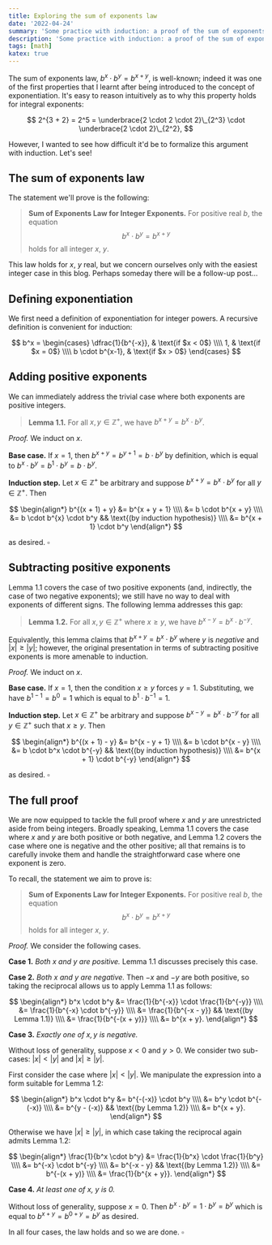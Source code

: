 ```yaml
---
title: Exploring the sum of exponents law
date: '2022-04-24'
summary: 'Some practice with induction: a proof of the sum of exponents law for integer exponents'
description: 'Some practice with induction: a proof of the sum of exponents law for integer exponents'
tags: [math]
katex: true
---
```


The sum of exponents law, $b^x \cdot b^y = b^{x+y}$, is well-known; indeed it was one of the first
properties that I learnt after being introduced to the concept of exponentiation. It's easy to
reason intuitively as to why this property holds for integral exponents:

$$
2^{3 + 2} = 2^5 = \underbrace{2 \cdot 2 \cdot 2}\_{2^3} \cdot \underbrace{2 \cdot 2}\_{2^2},
$$

However, I wanted to see how difficult it'd be to formalize this argument with induction. Let's see!

## The sum of exponents law

The statement we'll prove is the following:

> **Sum of Exponents Law for Integer Exponents.** For positive real $b$, the equation $$ b^x \cdot
> b^y = b^{x + y} $$ holds for all integer $x$, $y$.

This law holds for $x$, $y$ real, but we concern ourselves only with the easiest integer case in
this blog. Perhaps someday there will be a follow-up post...

## Defining exponentiation

We first need a definition of exponentiation for integer powers. A recursive definition is
convenient for induction:

$$
b^x =
    \begin{cases}
        \dfrac{1}{b^{-x}}, & \text{if $x < 0$} \\\\
        1, & \text{if $x = 0$} \\\\
        b \cdot b^{x-1}, & \text{if $x > 0$}
    \end{cases}
$$

## Adding positive exponents

We can immediately address the trivial case where both exponents are positive integers.

> **Lemma 1.1.** For all $x, y \in \mathbb{Z^+}$, we have $b^{x + y} = b^x \cdot b^y$.

_Proof._ We induct on $x$.

**Base case.** If $x = 1$, then $b^{x + y} = b^{y + 1} = b \cdot b^y$ by definition, which is equal
to ${b^x \cdot b^y = b^1 \cdot b^y = b \cdot b^y}$.

**Induction step.** Let $x \in \mathbb{Z^+}$ be arbitrary and suppose $b^{x + y} = b^x \cdot b^y$
for all $y \in \mathbb{Z^+}$. Then

$$
\begin{align*}
	b^{(x + 1) + y} &= b^{x + y + 1} \\\\
		&= b \cdot b^{x + y} \\\\
		&= b \cdot b^{x} \cdot b^y && \text{(by induction hypothesis)} \\\\
		&= b^{x + 1} \cdot b^y
\end{align*}
$$

as desired. $\square$

## Subtracting positive exponents

Lemma 1.1 covers the case of two positive exponents (and, indirectly, the case of two negative
exponents); we still have no way to deal with exponents of different signs. The following lemma
addresses this gap:

> **Lemma 1.2.** For all $x, y \in \mathbb{Z^+}$ where $x \geq y$, we have $b^{x - y} = b^x \cdot b^{-y}$.

Equivalently, this lemma claims that $b^{x + y} = b^x \cdot b^y$ where $y$ is _negative_ and $|x| \geq |y|$;
however, the original presentation in terms of subtracting positive exponents is more amenable to induction.

_Proof._ We induct on $x$.

**Base case.** If $x = 1$, then the condition $x \geq y$ forces $y = 1$. Substituting, we have ${b^{1 - 1} = b^0 = 1}$
which is equal to $b^1 \cdot b^{-1} = 1$.

**Induction step.** Let $x \in \mathbb{Z^+}$ be arbitrary and suppose $b^{x - y}
= b^x \cdot b^{-y}$ for all $y \in \mathbb{Z^+}$ such that $x \geq y$. Then

$$
\begin{align*}
	b^{(x + 1) - y} &= b^{x - y + 1} \\\\
	&= b \cdot b^{x - y} \\\\
	&= b \cdot b^x \cdot b^{-y} && \text{(by induction hypothesis)} \\\\
	&= b^{x + 1} \cdot b^{-y}
\end{align*}
$$

as desired. $\square$

## The full proof

We are now equipped to tackle the full proof where $x$ and $y$ are unrestricted aside from being
integers. Broadly speaking, Lemma 1.1 covers the case where $x$ and $y$ are both positive or both
negative, and Lemma 1.2 covers the case where one is negative and the other positive; all that
remains is to carefully invoke them and handle the straightforward case where one exponent is zero.

To recall, the statement we aim to prove is:

> **Sum of Exponents Law for Integer Exponents.** For positive real $b$, the equation $$ b^x \cdot
> b^y = b^{x + y} $$ holds for all integer $x$, $y$.

_Proof._ We consider the following cases.

**Case 1.** _Both $x$ and $y$ are positive._ Lemma 1.1 discusses precisely this case.

**Case 2.** _Both $x$ and $y$ are negative._ Then $-x$ and $-y$ are both positive, so taking the
reciprocal allows us to apply Lemma 1.1 as follows:

$$
\begin{align*}
b^x \cdot b^y &= \frac{1}{b^{-x}} \cdot \frac{1}{b^{-y}} \\\\
    &= \frac{1}{b^{-x} \cdot b^{-y}} \\\\
    &= \frac{1}{b^{-x - y}} && \text{(by Lemma 1.1)} \\\\
	&= \frac{1}{b^{-(x + y)}} \\\\
    &= b^{x + y}.
\end{align*}
$$

**Case 3.** _Exactly one of $x, y$ is negative._

Without loss of generality, suppose $x < 0$ and $y > 0$. We consider two
sub-cases: ${|x| < |y|}$ and ${|x| \geq |y|}$.

First consider the case where $|x| < |y|$. We manipulate the expression into a form suitable for
Lemma 1.2:

$$
\begin{align*}
b^x \cdot b^y &= b^{-(-x)} \cdot b^y \\\\
	&= b^y \cdot b^{-(-x)} \\\\
	&= b^{y - (-x)} && \text{(by Lemma 1.2)} \\\\
	&= b^{x + y}.
\end{align*}
$$

Otherwise we have $|x| \geq |y|$, in which case taking the reciprocal again admits Lemma 1.2:

$$
\begin{align*}
\frac{1}{b^x \cdot b^y} &= \frac{1}{b^x} \cdot \frac{1}{b^y} \\\\
	&= b^{-x} \cdot b^{-y} \\\\
	&= b^{-x - y} && \text{(by Lemma 1.2)} \\\\
	&= b^{-(x + y)} \\\\
	&= \frac{1}{b^{x + y}}.
\end{align*}
$$

**Case 4.** _At least one of $x$, $y$ is 0._

Without loss of generality, suppose $x = 0$. Then $b^x \cdot b^y = 1 \cdot b^y = b^y$ which is equal
to $b^{x + y} = b^{0 + y} = b^y$ as desired.

In all four cases, the law holds and so we are done. $\square$
